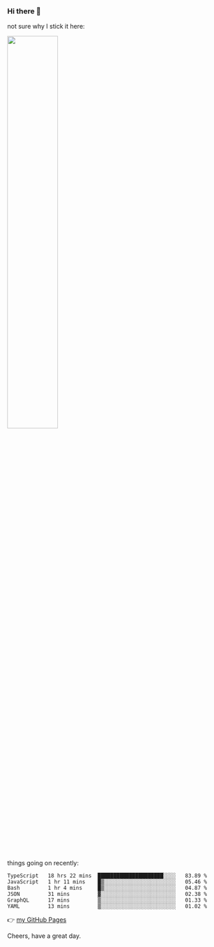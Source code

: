 ### Hi there 👋

not sure why I stick it here:

[<img width="48%" src="https://github-readme-stats.vercel.app/api?username=ykzhukian&show_icons=true&theme=dracula">](https://github.com/anuraghazra/github-readme-stats)


things going on recently:

<!--START_SECTION:waka-->

```text
TypeScript   18 hrs 22 mins  █████████████████████░░░░   83.89 %
JavaScript   1 hr 11 mins    █▒░░░░░░░░░░░░░░░░░░░░░░░   05.46 %
Bash         1 hr 4 mins     █▒░░░░░░░░░░░░░░░░░░░░░░░   04.87 %
JSON         31 mins         ▓░░░░░░░░░░░░░░░░░░░░░░░░   02.38 %
GraphQL      17 mins         ▒░░░░░░░░░░░░░░░░░░░░░░░░   01.33 %
YAML         13 mins         ▒░░░░░░░░░░░░░░░░░░░░░░░░   01.02 %
```

<!--END_SECTION:waka-->

👉 [my GitHub Pages](https://ykzhukian.github.io)

Cheers, have a great day.

